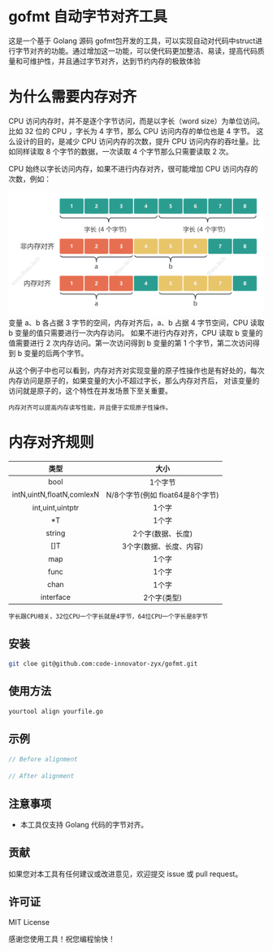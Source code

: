 # gofmt 自动字节对齐工具

这是一个基于 Golang 源码 gofmt包开发的工具，可以实现自动对代码中struct进行字节对齐的功能。通过增加这一功能，可以使代码更加整洁、易读，提高代码质量和可维护性，并且通过字节对齐，达到节约内存的极致体验

# 为什么需要内存对齐

CPU 访问内存时，并不是逐个字节访问，而是以字长（word size）为单位访问。比如 32 位的 CPU ，字长为 4 字节，那么 CPU 访问内存的单位也是
4 字节。 这么设计的目的，是减少 CPU 访问内存的次数，提升 CPU 访问内存的吞吐量。比如同样读取 8 个字节的数据，一次读取 4
个字节那么只需要读取 2 次。

CPU 始终以字长访问内存，如果不进行内存对齐，很可能增加 CPU 访问内存的次数，例如：

![img.png](docs/img.png)
变量 a、b 各占据 3 字节的空间，内存对齐后，a、b 占据 4 字节空间，CPU 读取 b 变量的值只需要进行一次内存访问。 如果不进行内存对齐，CPU
读取 b 变量的值需要进行 2 次内存访问。第一次访问得到 b 变量的第 1 个字节，第二次访问得到 b 变量的后两个字节。

从这个例子中也可以看到，内存对齐对实现变量的原子性操作也是有好处的，每次内存访问是原子的，如果变量的大小不超过字长，那么内存对齐后，
对该变量的访问就是原子的，这个特性在并发场景下至关重要。

``内存对齐可以提高内存读写性能，并且便于实现原子性操作。``

# 内存对齐规则

|            类型             |           大小            |
|:-------------------------:|:-----------------------:|
|           bool            |          1个字节           |
| intN,uintN,floatN,comlexN | N/8个字节(例如 float64是8个字节) |
|     int,uint,uintptr      |           1个字           |
|            *T             |           1个字           |
|          string           |       2个字(数据、长度)        |
|            []T            |      3个字(数据、长度、内容)      |
|            map            |           1个字           |
|           func            |           1个字           |
|           chan            |           1个字           |
|         interface         |         2个字(类型)         |

```字长跟CPU相关，32位CPU一个字长就是4字节，64位CPU一个字长是8字节```

## 安装

```bash
git cloe git@github.com:code-innovator-zyx/gofmt.git
```

## 使用方法

```bash
yourtool align yourfile.go
```

## 示例

```go
// Before alignment

// After alignment

```

## 注意事项

- 本工具仅支持 Golang 代码的字节对齐。

## 贡献

如果您对本工具有任何建议或改进意见，欢迎提交 issue 或 pull request。

## 许可证

MIT License

感谢您使用工具！祝您编程愉快！